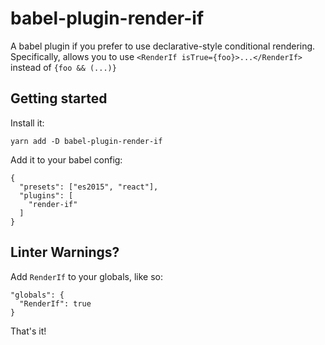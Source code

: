 # babel-plugin-render-if

A babel plugin if you prefer to use declarative-style conditional rendering.
Specifically, allows you to use `<RenderIf isTrue={foo}>...</RenderIf>` instead of `{foo && (...)}`

## Getting started

Install it:

`yarn add -D babel-plugin-render-if`

Add it to your babel config:

```
{
  "presets": ["es2015", "react"],
  "plugins": [
    "render-if"
  ]
}
```

## Linter Warnings?

Add `RenderIf` to your globals, like so:

```
"globals": {
  "RenderIf": true
}
```

That's it!
